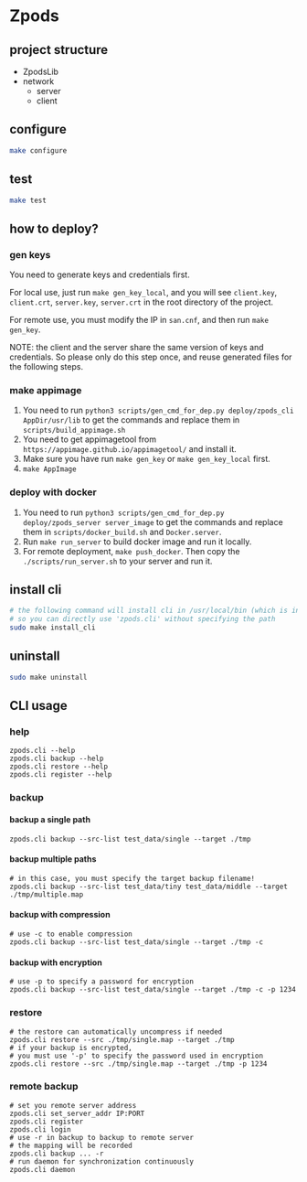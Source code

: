 # Zpods

## project structure

- ZpodsLib
- network
  - server
  - client

## configure

```sh
make configure
```

## test

```sh
make test
```

## how to deploy?

### gen keys

You need to generate keys and credentials first.

For local use, just run `make gen_key_local`, and you will see `client.key`, `client.crt`, `server.key`, `server.crt` in the root directory of the project.

For remote use, you must modify the IP in `san.cnf`, and then run `make gen_key`.

NOTE: the client and the server share the same version of keys and credentials. So please only do this step once, and reuse generated files for the following steps.

### make appimage

1. You need to run `python3 scripts/gen_cmd_for_dep.py deploy/zpods_cli AppDir/usr/lib` to get the commands and replace them in `scripts/build_appimage.sh`
2. You need to get appimagetool from `https://appimage.github.io/appimagetool/` and install it.
3. Make sure you have run `make gen_key` or `make gen_key_local` first.
4. `make AppImage`

### deploy with docker

1. You need to run `python3 scripts/gen_cmd_for_dep.py deploy/zpods_server server_image` to get the commands and replace them in `scripts/docker_build.sh` and `Docker.server`.
2. Run `make run_server` to build docker image and run it locally.
3. For remote deployment, `make push_docker`. Then copy the `./scripts/run_server.sh` to your server and run it.

## install cli

```sh
# the following command will install cli in /usr/local/bin (which is in $PATH),
# so you can directly use 'zpods.cli' without specifying the path
sudo make install_cli
```

## uninstall

```sh
sudo make uninstall
```

## CLI usage

### help

```shell
zpods.cli --help
zpods.cli backup --help
zpods.cli restore --help
zpods.cli register --help
```

### backup

#### backup a single path

```shell
zpods.cli backup --src-list test_data/single --target ./tmp
```

#### backup multiple paths

```shell
# in this case, you must specify the target backup filename!
zpods.cli backup --src-list test_data/tiny test_data/middle --target ./tmp/multiple.map
```

#### backup with compression

```shell
# use -c to enable compression
zpods.cli backup --src-list test_data/single --target ./tmp -c
```

#### backup with encryption

```shell
# use -p to specify a password for encryption
zpods.cli backup --src-list test_data/single --target ./tmp -c -p 1234
```

### restore

```shell
# the restore can automatically uncompress if needed
zpods.cli restore --src ./tmp/single.map --target ./tmp
# if your backup is encrypted,
# you must use '-p' to specify the password used in encryption
zpods.cli restore --src ./tmp/single.map --target ./tmp -p 1234
```

### remote backup

```shell
# set you remote server address
zpods.cli set_server_addr IP:PORT
zpods.cli register
zpods.cli login
# use -r in backup to backup to remote server
# the mapping will be recorded
zpods.cli backup ... -r
# run daemon for synchronization continuously
zpods.cli daemon
```
